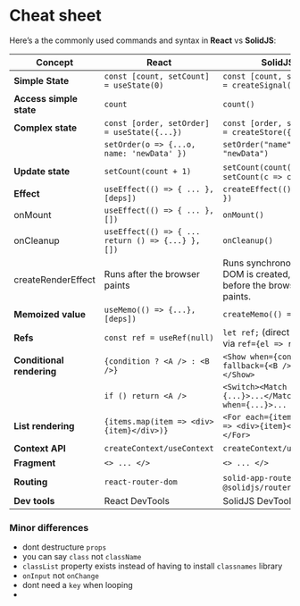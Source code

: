# Cheat sheet

Here’s a the commonly used commands and syntax in **React** vs **SolidJS**:

| **Concept**               | **React**                                         | **SolidJS**                                                             |
| ------------------------- | ------------------------------------------------- | ----------------------------------------------------------------------- |
| **Simple State**          | `const [count, setCount] = useState(0)`           | `const [count, setCount] = createSignal(0)`                             |
| **Access simple state**   | `count`                                           | `count()`                                                               |
| **Complex state**         | `const [order, setOrder] = useState({...})`       | `const [order, setOrder] = createStore({...})`                          |
|                           | `setOrder(o => {...o, name: 'newData' })`         | `setOrder("name", "newData")`                                           |
| **Update state**          | `setCount(count + 1)`                             | `setCount(count() + 1)` or `setCount(c => c+1)`                         |
| **Effect**                | `useEffect(() => { ... }, [deps])`                | `createEffect(() => { ... })`                                           |
| onMount                   | `useEffect(() => { ... }, [])`                    | `onMount()`                                                             |
| onCleanup                 | `useEffect(() => { ... return () => {...} }, [])` | `onCleanup()`                                                           |
| createRenderEffect        | Runs after the browser paints                     | Runs synchronously after DOM is created, and before the browser paints. |
| **Memoized value**        | `useMemo(() => {...}, [deps])`                    | `createMemo(() => {...})`                                               |
| **Refs**                  | `const ref = useRef(null)`                        | `let ref;` (direct DOM refs via `ref={el => ref = el}`)                 |
| **Conditional rendering** | `{condition ? <A /> : <B />}`                     | `<Show when={condition} fallback={<B />}><A /></Show>`                  |
|                           | `if () return <A />`                              | `<Switch><Match when={...}>...</Match><Match when={...}>...`            |
| **List rendering**        | `{items.map(item => <div>{item}</div>)}`          | `<For each={items}>{item => <div>{item}</div>}</For>`                   |
| **Context API**           | `createContext/useContext`                        | `createContext/useContext`                                              |
| **Fragment**              | `<> ... </>`                                      | `<> ... </>`                                                            |
| **Routing**               | `react-router-dom`                                | `solid-app-router` or `@solidjs/router`                                 |
| **Dev tools**             | React DevTools                                    | SolidJS DevTools                                                        |

### Minor differences

- dont destructure `props`
- you can say `class` not `className`
- `classList` property exists instead of having to install `classnames` library
- `onInput` not `onChange`
- dont need a `key` when looping
-
